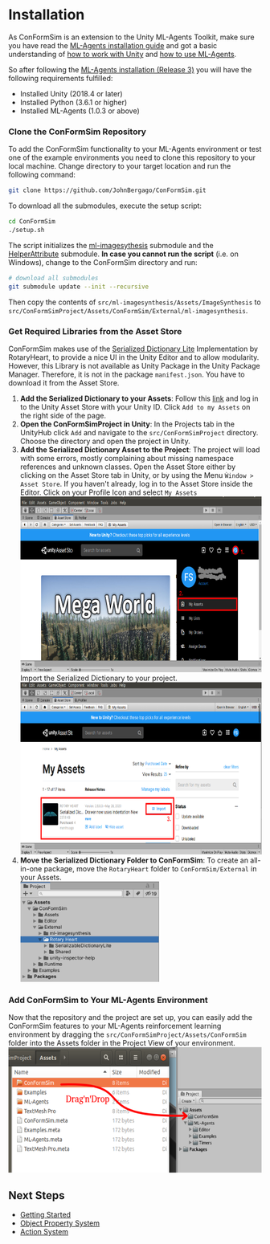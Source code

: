 # Installation
As ConFormSim is an extension to the Unity ML-Agents Toolkit, make sure you have read the [ML-Agents installation guide](https://github.com/Unity-Technologies/ml-agents/blob/master/docs/Installation.md) and got a basic understanding of [how to work with Unity](https://github.com/Unity-Technologies/ml-agents/blob/master/docs/Background-Unity.md) and [how to use ML-Agents](https://github.com/Unity-Technologies/ml-agents/blob/master/docs/Getting-Started.md).

So after following the [ML-Agents installation (Release 3)](https://github.com/Unity-Technologies/ml-agents/blob/release_3_docs/docs/Installation.md) you will have the following requirements fulfilled:

- Installed Unity (2018.4 or later)
- Installed Python (3.6.1 or higher)
- Installed ML-Agents (1.0.3 or above)

### Clone the ConFormSim Repository

To add the ConFormSim functionality to your ML-Agents environment or test one of
the example environments you need to clone this repository to your local
machine. Change directory to your target location and run the following command:

```bash
git clone https://github.com/JohnBergago/ConFormSim.git
```

To download all the submodules, execute the setup script:
```bash
cd ConFormSim
./setup.sh
```
The script initializes the
[ml-imagesythesis](https://bitbucket.org/Unity-Technologies/ml-imagesynthesis/src/master/)
submodule and the
[HelperAttribute](https://github.com/johnearnshaw/unity-inspector-help)
submodule. **In case you cannot run the script** (i.e. on Windows), change to
the ConFormSim directory and run:
```bash 
# download all submodules
git submodule update --init --recursive
```
Then copy the contents of `src/ml-imagesynthesis/Assets/ImageSynthesis` to
`src/ConFormSimProject/Assets/ConFormSim/External/ml-imagesynthesis`. 

### Get Required Libraries from the Asset Store
ConFormSim makes use of the [Serialized Dictionary
Lite](https://assetstore.unity.com/packages/tools/utilities/serialized-dictionary-lite-110992)
Implementation by RotaryHeart, to provide a nice UI in the Unity Editor and to
allow modularity. However, this Library is not available as Unity Package
in the Unity Package Manager. Therefore, it is not in the package
`manifest.json`. You have to download it from the Asset Store.

1. **Add the Serialized Dictionary to your Assets**: Follow this
   [link](https://assetstore.unity.com/packages/tools/utilities/serialized-dictionary-lite-110992)
   and log in to the Unity Asset Store with your Unity ID. Click `Add to my
   Assets` on the right side of the page. 
2. **Open the ConFormSimProject in Unity**: In the Projects tab in the UnityHub
   click `Add` and navigate to the `src/ConFormSimProject` directory. Choose the
   directory and open the project in Unity.
3. **Add the Serialized Dictionary Asset to the Project**: The project will load
   with some errors, mostly complaining about missing namespace references and
   unknown classes. Open the Asset Store either by clicking on the Asset Store
   tab in Unity, or by using the Menu `Ẁindow > Asset Store`. If you haven't
   already, log in to the Asset Store inside the Editor. Click on your Profile
   Icon and select `My Assets`<br> <img alt="Choose My Assets in the Asset
   Store" height="350px" src="docs/../images/my_assets.png"><br> Import the
   Serialized Dictionary to your project. <img alt="Import the Serialized
   Dictionary Asset" height="343px" src="docs/../images/Import_Dict.png"><br>
4. **Move the Serialized Dictionary Folder to ConFormSim**: To create an
   all-in-one package, move the `RotaryHeart` folder to `ConFormSim/External` in
   your Assets. <br> <img alt="Move RotaryHeart to ConFormSim/External"
   height="200px" src="docs/../images/Move_RotaryHeart.png">

### Add ConFormSim to Your ML-Agents Environment
Now that the repository and the project are set up, you can easily add the
ConFormSim features to your ML-Agents reinforcement learning environment by
dragging the `src/ConFormSimProject/Assets/ConFormSim` folder into the Assets
folder in the Project View of your environment. <br>
<img alt="Drag'n'Drop to the new Project" height="250px" src="docs/../images/Drag_n_Drop_ConFormSim.png">

## Next Steps

- [Getting Started](GettingStarted.md)
- [Object Property System](ObjectPropertySystem.md)
- [Action System](ActionsSystem.md)